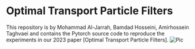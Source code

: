 # Optimal Transport Particle Filters
This repository is by Mohammad Al-Jarrah, Bamdad Hosseini, Amirhossein Taghvaei and contains the Pytorch source code to reproduce the experiments in our 2023 paper [Optimal Transport Particle Filters].
![Pic](https://github.com/Mohd9485/OT-EnKF-SIR/tree/main/images#:~:text=NonLinearState_XXX.png)


